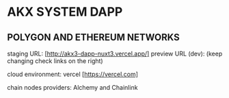 # AKX SYSTEM DAPP 

## POLYGON AND ETHEREUM NETWORKS

staging URL: [http://akx3-dapp-nuxt3.vercel.app/]
preview URL (dev): (keep changing check links on the right)

cloud environment: vercel [https://vercel.com]

chain nodes providers: Alchemy and Chainlink

